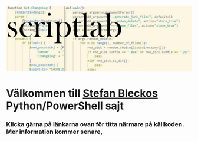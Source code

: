 ![PowerShell-Python Logo](/scriptlab_banner.jpg)


# Välkommen till [Stefan Bleckos](https://twitter.com/minnesbilder) Python/PowerShell sajt 

### Klicka gärna på länkarna ovan för titta närmare på källkoden. Mer information kommer senare,

